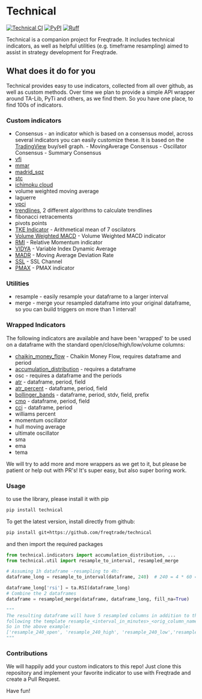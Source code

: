 # Technical

[![Technical CI](https://github.com/freqtrade/technical/actions/workflows/ci.yml/badge.svg)](https://github.com/freqtrade/technical/actions/workflows/ci.yml)
[![PyPI](https://img.shields.io/pypi/v/technical)](https://pypi.org/project/technical/)
[![Ruff](https://img.shields.io/endpoint?url=https://raw.githubusercontent.com/astral-sh/ruff/main/assets/badge/v2.json)](https://github.com/astral-sh/ruff)


Technical is a companion project for Freqtrade.
It includes technical indicators, as well as helpful utilities (e.g. timeframe resampling) aimed to assist in strategy development for Freqtrade.

## What does it do for you

Technical provides easy to use indicators, collected from all over github, as well as custom methods.
Over time we plan to provide a simple API wrapper around TA-Lib, PyTi and others, as we find them. So you have one place, to find 100s of indicators.

### Custom indicators

* Consensus - an indicator which is based on a consensus model, across several indicators
you can easily customize these. It is based on the [TradingView](https://www.tradingview.com/symbols/BTCUSD/technicals/)
buy/sell graph. - MovingAverage Consensus - Oscillator Consensus - Summary Consensus
* [vfi](https://www.tradingview.com/script/MhlDpfdS-Volume-Flow-Indicator-LazyBear/)
* [mmar](https://www.tradingview.com/script/1JKqmEKy-Madrid-Moving-Average-Ribbon/)
* [madrid_sqz](https://www.tradingview.com/script/9bUUSzM3-Madrid-Trend-Squeeze/)
* [stc](https://www.investopedia.com/articles/forex/10/schaff-trend-cycle-indicator.asp)
* [ichimoku cloud](http://stockcharts.com/school/doku.php?id=chart_school:trading_strategies:ichimoku_cloud)
* volume weighted moving average
* laguerre
* [vpci](https://www.tradingview.com/script/lmTqKOsa-Indicator-Volume-Price-Confirmation-Indicator-VPCI/)
* [trendlines](https://en.wikipedia.org/wiki/Trend_line_(technical_analysis)), 2 different algorithms to calculate trendlines
* fibonacci retracements
* pivots points
* [TKE Indicator](https://www.tradingview.com/script/Pcbvo0zG/) - Arithmetical mean of 7 oscilators
* [Volume Weighted MACD](https://www.tradingview.com/script/wVe6AfGA) - Volume Weighted MACD indicator
* [RMI](https://www.marketvolume.com/technicalanalysis/relativemomentumindex.asp) - Relative Momentum indicator
* [VIDYA](https://www.tradingview.com/script/64ynXU2e/) - Variable Index Dynamic Average
* [MADR](https://www.tradingview.com/script/25KCgL9H/) - Moving Average Deviation Rate
* [SSL](https://www.tradingview.com/script/xzIoaIJC-SSL-channel/) - SSL Channel
* [PMAX](https://www.tradingview.com/script/sU9molfV/) - PMAX indicator

### Utilities

* resample - easily resample your dataframe to a larger interval
* merge - merge your resampled dataframe into your original dataframe, so you can build triggers on more than 1 interval!

### Wrapped Indicators

The following indicators are available and have been 'wrapped' to be used on a dataframe with the standard open/close/high/low/volume columns:

* [chaikin_money_flow](https://www.tradingview.com/wiki/Chaikin_Money_Flow_(CMF)) - Chaikin Money Flow, requires dataframe and period
* [accumulation_distribution](https://www.investopedia.com/terms/a/accumulationdistribution.asp) - requires a dataframe
* osc - requires a dataframe and the periods
* [atr](https://www.investopedia.com/terms/a/atr.asp) - dataframe, period, field
* [atr_percent](https://www.investopedia.com/terms/a/atr.asp) - dataframe, period, field
* [bollinger_bands](https://www.investopedia.com/terms/b/bollingerbands.asp) - dataframe, period, stdv, field, prefix
* [cmo](https://www.investopedia.com/terms/c/chandemomentumoscillator.asp) - dataframe, period, field
* [cci](https://www.investopedia.com/terms/c/commoditychannelindex.asp) - dataframe, period
* williams percent
* momentum oscillator
* hull moving average
* ultimate oscillator
* sma
* ema
* tema

We will try to add more and more wrappers as we get to it, but please be patient or help out with PR's! It's super easy, but also super boring work.

### Usage

to use the library, please install it with pip

```bash
pip install technical
```

To get the latest version, install directly from github:

```bash
pip install git+https://github.com/freqtrade/technical
```

and then import the required packages

```python
from technical.indicators import accumulation_distribution, ...
from technical.util import resample_to_interval, resampled_merge

# Assuming 1h dataframe -resampling to 4h:
dataframe_long = resample_to_interval(dataframe, 240)  # 240 = 4 * 60 = 4h

dataframe_long['rsi'] = ta.RSI(dataframe_long)
# Combine the 2 dataframes
dataframe = resampled_merge(dataframe, dataframe_long, fill_na=True)

"""
The resulting dataframe will have 5 resampled columns in addition to the regular columns,
following the template resample_<interval_in_minutes>_<orig_column_name>.
So in the above example:
['resample_240_open', 'resample_240_high', 'resample_240_low','resample_240_close', 'resample_240_rsi']
"""

```

### Contributions

We will happily add your custom indicators to this repo!
Just clone this repository and implement your favorite indicator to use with Freqtrade and create a Pull Request.

Have fun!
